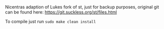 Nicentras adaption of Lukes fork of st, just for backup purposes, original git can be found here: https://git.suckless.org/st/files.html

To compile just run `sudo make clean install`

